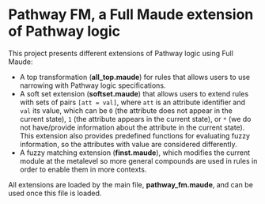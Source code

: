 # Pathway FM, a Full Maude extension of Pathway logic

This project presents different extensions of Pathway logic using Full Maude:
* A top transformation (**all_top.maude**) for rules that allows users to use narrowing
with Pathway logic specifications.
* A soft set extension (**softset.maude**) that allows users to extend rules with sets
of pairs `[att = val]`, where `att` is an attribute identifier and `val` its value,
which can be `0` (the attribute does not appear in the current state),
`1` (the attribute appears in the current state), or
`*` (we do not have/provide information about the attribute in the current state). This
extension also provides predefined functions for evaluating fuzzy information, so the
attributes with value are considered differently.
* A fuzzy matching extension (**finst.maude**), which modifies the current module at
the metalevel so more general compounds are used in rules in order to enable them in
more contexts.

All extensions are loaded by the main file, **pathway_fm.maude**, and can be used once
this file is loaded.